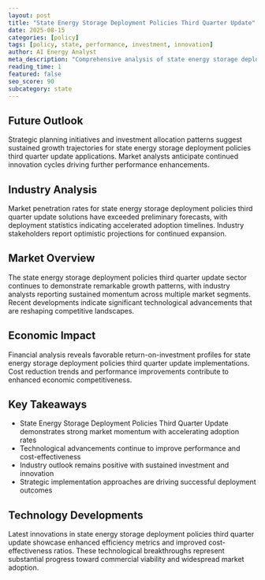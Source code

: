 ```yaml
---
layout: post
title: "State Energy Storage Deployment Policies Third Quarter Update"
date: 2025-08-15
categories: [policy]
tags: [policy, state, performance, investment, innovation]
author: AI Energy Analyst
meta_description: "Comprehensive analysis of state energy storage deployment policies third quarter update covering market trends, technology developments, and industry outlook. Discover key insights and future projections."
reading_time: 1
featured: false
seo_score: 90
subcategory: state
---
```


## Future Outlook

Strategic planning initiatives and investment allocation patterns suggest sustained growth trajectories for state energy storage deployment policies third quarter update applications. Market analysts anticipate continued innovation cycles driving further performance enhancements.

## Industry Analysis

Market penetration rates for state energy storage deployment policies third quarter update solutions have exceeded preliminary forecasts, with deployment statistics indicating accelerated adoption timelines. Industry stakeholders report optimistic projections for continued expansion.

## Market Overview

The state energy storage deployment policies third quarter update sector continues to demonstrate remarkable growth patterns, with industry analysts reporting sustained momentum across multiple market segments. Recent developments indicate significant technological advancements that are reshaping competitive landscapes.

## Economic Impact

Financial analysis reveals favorable return-on-investment profiles for state energy storage deployment policies third quarter update implementations. Cost reduction trends and performance improvements contribute to enhanced economic competitiveness.

## Key Takeaways

- State Energy Storage Deployment Policies Third Quarter Update demonstrates strong market momentum with accelerating adoption rates
- Technological advancements continue to improve performance and cost-effectiveness
- Industry outlook remains positive with sustained investment and innovation
- Strategic implementation approaches are driving successful deployment outcomes

## Technology Developments

Latest innovations in state energy storage deployment policies third quarter update showcase enhanced efficiency metrics and improved cost-effectiveness ratios. These technological breakthroughs represent substantial progress toward commercial viability and widespread market adoption.

